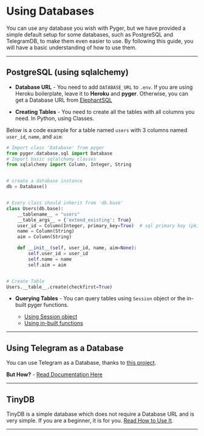 # Using Databases

You can use any database you wish with Pyger, but we have provided a simple default setup for some databases, such as PostgreSQL and TelegramDB, to make them even easier to use.
By following this guide, you will have a basic understanding of how to use them.

---

## PostgreSQL (using sqlalchemy)

- **Database URL** - You need to add ``DATABASE_URL`` to ``.env``. If you are using Heroku boilerplate, leave it to **Heroku** and **pyger**. Otherwise, you can get a Database URL from [ElephantSQL](http://www.elephantsql.com)

- **Creating Tables** - You need to create all the tables with all columns you need. In Python, using Classes.

Below is a code example for a table named ``users`` with 3 columns named ``user_id``, ``name``, and ``aim``:

```python
# Import class 'Database' from pyger
from pyger.database.sql import Database
# Import basic sqlalchemy classes
from sqlalchemy import Column, Integer, String


# create a database instance
db = Database()


# Every class should inherit from 'db.base'
class Users(db.base):
    __tablename__ = "users"
    __table_args__ = {'extend_existing': True}
    user_id = Column(Integer, primary_key=True)  # sql primary key (pk)
    name = Column(String)
    aim = Column(String)

    def __init__(self, user_id, name, aim=None):
        self.user_id = user_id
        self.name = name
        self.aim = aim


# Create Table
Users.__table__.create(checkfirst=True)
```

- **Querying Tables** - You can query tables using ``Session`` object or the in-built pyger functions.

    - [Using Session object](/databases/postgres#session-object)
    - [Using in-built functions](/databases/postgres#default-functions)

---

## Using Telegram as a Database

You can use Telegram as a Database, thanks to [this project](https://pypi.org/project/TelegramDB/).

**But How?** - [Read Documentation Here](/databases/telegram-as-database)

---

## TinyDB

TinyDB is a simple database which does not require a Database URL and is very simple. If you are a beginner, it is for you. [Read How to Use It](/databases/tinydb).

---
